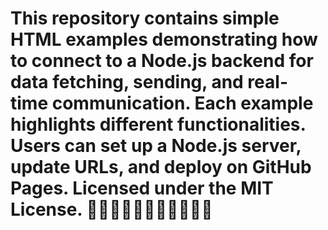 # This repository contains simple HTML examples demonstrating how to connect to a Node.js backend for data fetching, sending, and real-time communication. Each example highlights different functionalities. Users can set up a Node.js server, update URLs, and deploy on GitHub Pages. Licensed under the MIT License. 🫠🫠🫠🫠🫠🫠🫠🫠🫠🫠🫠
